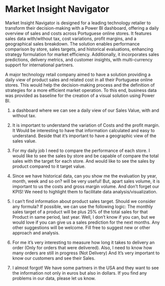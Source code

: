 # Market Insight Navigator
 Market Insight Navigator is designed for a leading technology retailer to transform their decision-making with a Power BI dashboard, offering a daily overview of sales and costs across Portuguese online stores. It features sales data with/without tax, cost variations, profit margins, and a geographical sales breakdown. The solution enables performance comparison by store, sales targets, and historical evaluations, enhancing strategy formulation for market efficiency. Additionally, it incorporates sales predictions, delivery metrics, and customer insights, with multi-currency support for international partners.
 
A major technology retail company aimed to have a solution providing a daily view of product sales and related cost in all their Portuguese online stores. 
This would help the decision-making process and the definition of strategies for a more efficient market operation. 
To this end, business data was provided as baseline for the creation of a visual solution using Power BI. 

1.	a dashboard where we can see a daily view of our Sales Value, with and without tax. 

2.	It is important to understand the variation of Costs and the profit margin. It Would be interesting to have that information calculated and easy to understand. Beside that it’s important to have a geographic view of the sales value.


3.	For my daily job I need to compare the performance of each store. I would like to see the sales by store and be capable of compare the total sales with the target for each store. And would like to see the sales by product compared to it target value.

4.	Since we have historical data, can you show me the evaluation by year, month, week and so on? will be very useful! But, apart sales volume, it is important to us the costs and gross margin volume. And don’t forget our KPIS! We need to highlight them to facilitate data analysis/visualization.


5.	 I can’t find information about product sales target. Should we consider any formula? If possible, we can use the following logic: The monthly sales target of a product will be plus 25% of the total sales for that Product in same period, last year. Well, I don’t know if you can, but we would love if you can give us a sales prediction for the next months. Any other suggestions will be welcome. Fill free to suggest new or other approach and analysis.

6.	For me it’s very interesting to measure how long it takes to delivery an order (Only for orders that were delivered). Also, I need to know how many orders are still in progress (Not Delivery) And It’s very important to know our customers and see their Sales.


7.	I almost forgot! We have some partners in the USA and they want to see the information not only in euros but also in dollars. If you find any problems in our data, please let us know.
